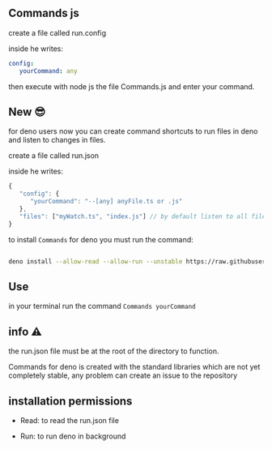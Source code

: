 ## Commands js

create a file called run.config

inside he writes:
```yml
config:
   yourCommand: any
```
then execute with node js the file Commands.js and enter your command.

## New 😎

for deno users now you can create command shortcuts to run files in deno and listen to changes in files.

create a file called run.json

inside he writes:

```javascript
{
   "config": {
      "yourCommand": "--[any] anyFile.ts or .js"
   },
   "files": ["myWatch.ts", "index.js"] // by default listen to all files
}

```

to install `Commands` for deno you must run the command:

```bash

deno install --allow-read --allow-run --unstable https://raw.githubusercontent.com/buttercubz/Commands/master/Commands.ts

```
## Use

in your terminal run the command `Commands yourCommand`

## info ⚠

the run.json file must be at the root of the directory to function.

Commands for deno is created with the standard libraries which are not yet completely stable, any problem can create an issue to the repository


## installation permissions

- Read: to read the run.json file

- Run: to run deno in background
